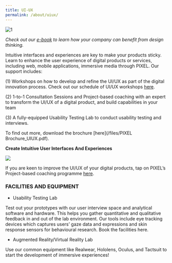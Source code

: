 ```yaml
---
title: UI-UX
permalink: /about/uiux/
---
```

![1](/images/ui-ux/UIUX.png)

*Check out our [e-book](/files/The_SME_Guide_to_DT_UIUX_DS-(FA).pdf) to learn how your company can benefit from design thinking.*

Intuitive interfaces and experiences are key to make your products sticky. Learn to enhance the user experience of digital products or services, including web, mobile applications, immersive media through PIXEL.
Our support includes: 

(1) Workshops on how to develop and refine the UI/UX as part of the digital innovation process. Check out our schedule of UI/UX workshops [here](/events/).

(2) 1-to-1 Consultation Sessions and Project-based coaching with an expert to transform the UI/UX of a digital product, and build capabilities in your team 

(3) A fully-equipped Usability Testing Lab to conduct usability testing and interviews.

To find out more, download the brochure [here](/files/PIXEL Brochure_UIUX.pdf).


**Create Intuitive User Interfaces And Experiences**

![](/images/ui-ux/voiceinterface1.jpg)

If you are keen to improve the UI/UX of your digital products, tap on PIXEL’s Project-based coaching programme [here](/about/design-thinking/coaching-programme/). 


### FACILITIES AND EQUIPMENT

* Usability Testing Lab

Test out your prototypes with our user interview space and analytical software and hardware. This helps you gather quantitative and qualitative feedback in and out of the lab environment. Our tools include eye tracking devices which captures users’ gaze data and expressions and skin response sensors for behavioural research. Book the facilities here.
* Augmented Reality/Virtual Reality Lab

Use our common equipment like Realwear, Hololens, Oculus, and Tactsuit to start the development of immersive experiences!
